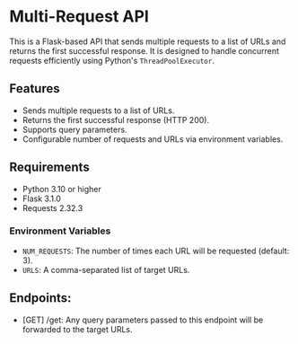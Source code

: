 # Multi-Request API

This is a Flask-based API that sends multiple requests to a list of URLs and returns the first successful response. It is designed to handle concurrent requests efficiently using Python's `ThreadPoolExecutor`.

## Features

- Sends multiple requests to a list of URLs.
- Returns the first successful response (HTTP 200).
- Supports query parameters.
- Configurable number of requests and URLs via environment variables.

## Requirements

- Python 3.10 or higher
- Flask 3.1.0
- Requests 2.32.3

### Environment Variables

- `NUM_REQUESTS`: The number of times each URL will be requested (default: 3).
- `URLS`: A comma-separated list of target URLs.

## Endpoints:
- [GET] /get: Any query parameters passed to this endpoint will be forwarded to the target URLs.